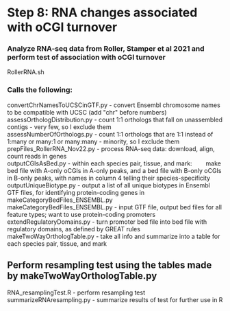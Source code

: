 # Step 8: RNA changes associated with oCGI turnover

### Analyze RNA-seq data from Roller, Stamper et al 2021 and perform test of association with oCGI turnover
RollerRNA.sh

### Calls the following:  
convertChrNamesToUCSCinGTF.py - convert Ensembl chromosome names to be compatible with UCSC (add "chr" before numbers)  
assessOrthologDistribution.py - count 1:1 orthologs that fall on unassembled contigs - very few, so I exclude them  
assessNumberOfOrthologs.py - count 1:1 orthologs that are 1:1 instead of 1:many or many:1 or many:many - minority, so I exclude them  
prepFiles_RollerRNA_Nov22.py - process RNA-seq data: download, align, count reads in genes  
outputCGIsAsBed.py - within each species pair, tissue, and mark:
&emsp;&emsp;make bed file with A-only oCGIs in A-only peaks, and a bed file with B-only oCGIs in B-only peaks, with names in column 4 telling their species-specificity  
outputUniqueBiotype.py - output a list of all unique biotypes in Ensembl GTF files, for identifying protein-coding genes in makeCategoryBedFiles_ENSEMBL.py  
makeCategoryBedFiles_ENSEMBL.py - input GTF file, output bed files for all feature types; want to use protein-coding promoters  
extendRegulatoryDomains.py - turn promoter bed file into bed file with regulatory domains, as defined by GREAT rules  
makeTwoWayOrthologTable.py - take all info and summarize into a table for each species pair, tissue, and mark  

## Perform resampling test using the tables made by makeTwoWayOrthologTable.py
RNA_resamplingTest.R - perform resampling test  
summarizeRNAresampling.py - summarize results of test for further use in R
